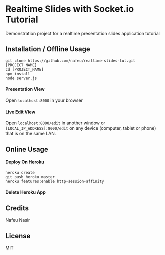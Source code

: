 # Realtime Slides with Socket.io Tutorial

Demonstration project for a realtime presentation slides application tutorial

## Installation / Offline Usage

```
git clone https://github.com/nafeu/realtime-slides-tut.git [PROJECT_NAME]
cd [PROJECT_NAME]
npm install
node server.js
```

#### Presentation View

Open `localhost:8000` in your browser

#### Live Edit View

Open `localhost:8000/edit` in another window or `[LOCAL_IP_ADDRESS]:8000/edit` on any device (computer, tablet or phone) that is on the same LAN.

## Online Usage

#### Deploy On Heroku

```
heroku create
git push heroku master
heroku features:enable http-session-affinity
```

#### Delete Heroku App


## Credits

Nafeu Nasir

## License

MIT